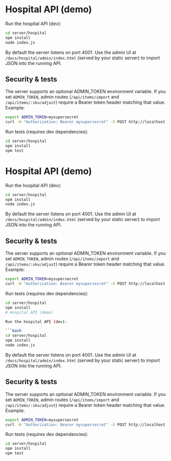 # Hospital API (demo)

Run the hospital API (dev):

```bash
cd server/hospital
npm install
node index.js
```

By default the server listens on port 4001. Use the admin UI at `/docs/hospital/admin/index.html` (served by your static server) to import JSON into the running API.

## Security & tests

The server supports an optional ADMIN_TOKEN environment variable. If you set `ADMIN_TOKEN`, admin routes (`/api/items/import` and `/api/items/:sku/adjust`) require a Bearer token header matching that value. Example:

```bash
export ADMIN_TOKEN=mysupersecret
curl -H "Authorization: Bearer mysupersecret" -X POST http://localhost:4001/api/items/import -d @data/hospital_stock.json -H 'Content-Type: application/json'
```

Run tests (requires dev dependencies):

```bash
cd server/hospital
npm install
npm test
```
# Hospital API (demo)

Run the hospital API (dev):

```bash
cd server/hospital
npm install
node index.js
```

By default the server listens on port 4001. Use the admin UI at `/docs/hospital/admin/index.html` (served by your static server) to import JSON into the running API.

Security & tests
-----------------

The server supports an optional ADMIN_TOKEN environment variable. If you set `ADMIN_TOKEN`, admin routes (`/api/items/import` and `/api/items/:sku/adjust`) require a Bearer token header matching that value. Example:

```bash
export ADMIN_TOKEN=mysupersecret
curl -H "Authorization: Bearer mysupersecret" -X POST http://localhost:4001/api/items/import -d @data/hospital_stock.json -H 'Content-Type: application/json'
```

Run tests (requires dev dependencies):

```bash
cd server/hospital
npm install
# Hospital API (demo)

Run the hospital API (dev):

```bash
cd server/hospital
npm install
node index.js
```

By default the server listens on port 4001. Use the admin UI at `/docs/hospital/admin/index.html` (served by your static server) to import JSON into the running API.

## Security & tests

The server supports an optional ADMIN_TOKEN environment variable. If you set `ADMIN_TOKEN`, admin routes (`/api/items/import` and `/api/items/:sku/adjust`) require a Bearer token header matching that value. Example:

```bash
export ADMIN_TOKEN=mysupersecret
curl -H "Authorization: Bearer mysupersecret" -X POST http://localhost:4001/api/items/import -d @data/hospital_stock.json -H 'Content-Type: application/json'
```

Run tests (requires dev dependencies):

```bash
cd server/hospital
npm install
npm test
```

